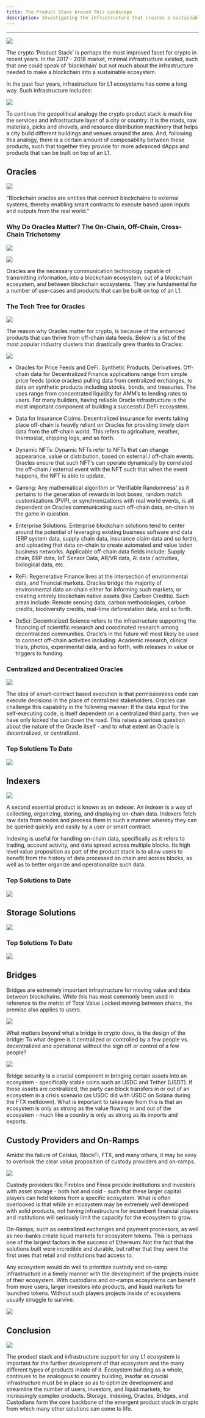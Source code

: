 ```yaml
---
title: The Product Stack Around This Landscape
description: Investigating the infrastructure that creates a sustainable crypto ecosystem
---
```


---

![](@site/static/img/bootcamp/mod-2.4.1.jpg)

The crypto ‘Product Stack’ is perhaps the most improved facet for crypto in recent years. In the 2017 - 2018 market, minimal infrastructure existed, such that one could speak of ‘blockchain’ but not much about the infrastructure needed to make a blockchain into a sustainable ecosystem. 

In the past four years, infrastructure for L1 ecosystems has come a long way. Such infrastructure includes: 

![](@site/static/img/bootcamp/mod-2.4.2.jpg)

<!-- - Oracles: Ways of bringing off-chain data into smart contracts. 

- Indexers: Ways of tracking actions on chain and between smart contracts.

- Storage Solutions (IPFS, Arweave, Machina): Ways of storing data on-chain or in a decentralized manner. 

- Bridges: Ways of moving assets between chains, either in a permissionless and decentralized manner, or in a centralized / multi-sig design structure. 
 
- Custody Providers and On-Ramps: Ways of having a centralized institution hold assets, market make, and participate in products, on behalf of retail and other institutions.  -->

To continue the geopolitical analogy the crypto product stack is much like the services and infrastructure layer of a city or country: It is the roads, raw materials, picks and shovels, and resource distribution machinery that helps a city build different buildings and venues around the area. And, following this analogy, there is a certain amount of composability between these products, such that together they provide for more advanced dApps and products that can be built on top of an L1. 

## Oracles

![](@site/static/img/bootcamp/mod-2.4.3.jpg)

“Blockchain oracles are entities that connect blockchains to external systems, thereby enabling smart contracts to execute based upon inputs and outputs from the real world.”




### Why Do Oracles Matter? The On-Chain, Off-Chain, Cross-Chain Trichotomy

![](@site/static/img/bootcamp/mod-2.4.4.jpg)

<!-- “Oracles expand the types of digital agreements that blockchains can support by offering a universal gateway to off-chain resources while still upholding the valuable security properties of blockchains. Major industries benefit from combining oracles and smart contracts including asset prices for finance, weather information for insurance, randomness for gaming, IoT sensors for supply chain, ID verification for government, and much more.” (Chainlink) -->

![](@site/static/img/bootcamp/mod-2.4.5.jpg)

<!-- On-Chain Data: Data held on-chain in storage or refers to a limited amount of data stored in smart contracts or decentralized storage, that is most often utilized for calling specific commands (so called, ‘function calls’). 

Off-Chain Data: Refers to the massive world of data that has emerged since the inception of the internet, and is usually stored in a centralized repository or ‘data center’. For crypto in its current state, the bulk of off-chain data coming on-chain is used for price feeds, insurance claims, game algorithms, and limited amounts of physical world data (weather, temperature, etc.) used for prediction markets, insurance claims, and so forth. 

Cross-Chain Oracles: Read and Write Information Between Different Blockchains and off-chain data sources.  -->

Oracles are the necessary communication technology capable of transmitting information, into a blockchain ecosystem, out of a blockchain ecosystem, and between blockchain ecosystems. They are fundamental for a number of use-cases and products that can be built on top of an L1. 

### The Tech Tree for Oracles

![](@site/static/img/bootcamp/mod-2.4.6.jpg)

The reason why Oracles matter for crypto, is because of the enhanced products that can thrive from off-chain data feeds. Below is a list of the most popular industry clusters that drastically grew thanks to Oracles: 

![](@site/static/img/bootcamp/mod-2.4.7.jpg)

- Oracles for Price Feeds and DeFi. Synthetic Products. Derivatives. Off-chain data for Decentralized Finance applications range from simple price feeds (price oracles) pulling data from centralized exchanges, to data on synthetic products including stocks, bonds, and treasuries. The uses range from concentrated liquidity for AMM’s to lending rates to users. For many builders, having reliable Oracle infrastructure is the most important component of building a successful DeFi ecosystem. 

- Data for Insurance Claims. Decentralized insurance for events taking place off-chain is heavily reliant on Oracles for providing timely claim data from the off-chain world. This refers to agriculture, weather, thermostat, shipping logs, and so forth. 

- Dynamic NFTs: Dynamic NFTs refer to NFTs that can change appearance, value or distribution, based on external / off-chain events. Oracles ensure that such NFT’s can operate dynamically by correlated the off-chain / external event with the NFT such that when the event happens, the NFT is able to update. 

- Gaming: Any mathematical algorithm or ‘Verifiable Randomness’ as it pertains to the generation of rewards in loot boxes, random match customizations (PVP), or synchronizations with real world events, is all dependent on Oracles communicating such off-chain data, on-chain to the game in question.  

- Enterprise Solutions: Enterprise blockchain solutions tend to center around the potential of leveraging existing business software and data (ERP system data, supply chain data, insurance claim data and so forth), and uploading that data on-chain to create automated and value laden business networks. Applicable off-chain data fields include: Supply chain, ERP data, IoT Sensor Data, AR/VR data, AI data / activities, biological data, etc. 

- ReFi: Regenerative Finance lives at the intersection of environmental data, and financial markets. Oracles bridge the majority of environmental data on-chain either for informing such markets, or creating entirely blockchain native assets (like Carbon Credits). Such areas include: Remote sensing data, carbon methodologies, carbon credits, biodiversity credits, real-time deforestation data, and so forth. 

- DeSci: Decentralized Science refers to the infrastructure supporting the financing of scientific research and coordinated research among decentralized communities. Oracle’s in the future will most likely be used to connect off-chain activities including: Academic research, clinical trials, photos, experimental data, and so forth, with releases in value or triggers to funding. 



### Centralized and Decentralized Oracles 

![](@site/static/img/bootcamp/mod-2.4.8.jpg)

The idea of smart-contract based execution is that permissionless code can execute decisions in the place of centralized stakeholders. Oracles can challenge this capability in the following manner: If the data input for the self-executing code, is itself dependent on a centralized third party, then we have only kicked the can down the road. This raises a serious question about the nature of the Oracle itself - and to what extent an Oracle is decentralized, or centralized. 

### Top Solutions To Date

![](@site/static/img/bootcamp/mod-2.4.9.jpg)

## Indexers

![](@site/static/img/bootcamp/mod-2.4.10.jpg)

A second essential product is known as an indexer. An indexer is a way of collecting, organizing, storing, and displaying on-chain data. Indexers fetch raw data from nodes and process them in such a manner whereby they can be queried quickly and easily by a user or smart contract. 



Indexing is useful for handling on-chain data, specifically as it refers to trading, account activity, and data spread across multiple blocks. Its high level value proposition as part of the product stack is to allow users to benefit from the history of data processed on chain and across blocks, as well as to better organize and operationalize such data. 

### Top Solutions to Date

![](@site/static/img/bootcamp/mod-2.4.11.jpg)

<!-- - The Graph - Decentralized Indexing Service. 

- Certain dApps (Mintbase) or Protocols (NEAR) may build their own indexing service to emphasize certain queries.  -->

## Storage Solutions

![](@site/static/img/bootcamp/mod-2.4.12.jpg)

<!-- Storage protocols fulfill the need of holding data that cannot be stored on the blockchain, in a decentralized repository. Most often the CID (the cryptographic hash of the storage entry) is stored in the transaction meta-data on-chain, such that it can be used as a reference point to larger data stored off-chain (images, videos, text documents, etc.). With high costs for storage on-chain (either in deposits or capacity), data intensive solutions can benefit from offloading data to a decentralized storage protocol. 

Once more, similar to the question of centralization with Oracles, having centralized storage is a limited value proposition when the goal is to decentralize digital system management. A number of decentralized storage solutions exist - some requiring token payment (File coin) for data storage, and others simply using inscription and multiple servers in different locations.  -->

### Top Solutions To Date

![](@site/static/img/bootcamp/mod-2.4.13.jpg)
<!-- - IPFS / Filecoin
- Arweave 
- Sia Coin  -->

## Bridges


Bridges are extremely important infrastructure for moving value and data between blockchains. While this has most commonly been used in reference to the metric of Total Value Locked moving between chains, the premise also applies to users. 

![](@site/static/img/bootcamp/mod-2.4.14.jpg)

<!-- Bridging infrastructure allows value to flow from one ecosystem into another, or from one rollup into another. Certain ecosystems even have bridging protocols built into their design such as Cosmos’ IBC network (inter-blockchain communication network). -->

What matters beyond what a bridge in crypto does, is the design of the bridge: To what degree is it centralized or controlled by a few people vs. decentralized and operational without the sign off or control of a few people? 

![](@site/static/img/bootcamp/mod-2.4.15.jpg)

<!-- ### NEAR’s Rainbow Bridge
Fully decentralized, with value being approved by the different validator nodes on each respective chain. 

### Cosmos Bridge Design: IBC 
Specific chain nodes connected to the bridge provide consensus. 

### Wormhole - Solana
Consensus comes from multi-sig of trusted parties. 

### Polygon Bridge Design: 
Multi-sig based bridge, whereby less than 10 entities have full control over the ability for assets to move between chains.  -->

Bridge security is a crucial component in bringing certain assets into an ecosystem - specifically stable coins such as USDC and Tether (USDT). If these assets are centralized, the party can block transfers in or out of an ecosystem in a crisis scenario (as USDC did with USDC on Solana during the FTX meltdown). What is important to takeaway from this is that an ecosystem is only as strong as the value flowing in and out of the ecosystem - much like a country is only as strong as its imports and exports. 

## Custody Providers and On-Ramps

Amidst the failure of Celsius, BlockFi, FTX, and many others, it may be easy to overlook the clear value proposition of custody providers and on-ramps. 

![](@site/static/img/bootcamp/mod-2.4.16.jpg)

Custody providers like Fireblox and Finoa provide institutions and investors with asset storage - both hot and cold - such that these larger capital players can hold tokens from a specific ecosystem. What is often overlooked is that while an ecosystem may be extremely well developed with solid products, not having infrastructure for incumbent financial players and institutions will seriously limit the capacity for the ecosystem to grow. 

On-Ramps, such as centralized exchanges and payment processors, as well as neo-banks create liquid markets for ecosystem tokens. This is perhaps one of the largest factors in the success of Ethereum: Not the fact that the solutions built were incredible and durable, but rather that they were the first ones that retail and institutions had access to. 

Any ecosystem would do well to prioritize custody and on-ramp infrastructure in a timely manner with the development of the projects inside of their ecosystem. With custodians and on-ramps ecosystems can benefit from more users, larger investors into products, and liquid markets for launched tokens. Without such players projects inside of ecosystems usually struggle to survive. 

![](@site/static/img/bootcamp/mod-2.4.17.jpg)

## Conclusion

![](@site/static/img/bootcamp/mod-2.4.18.jpg)

The product stack and infrastructure support for any L1 ecosystem is important for the further development of that ecosystem and the many different types of products inside of it. Ecosystem building as a whole, continues to be analogous to country building, insofar as crucial infrastructure must be in place so as to optimize development and streamline the number of users, investors, and liquid markets, for increasingly complex products. Storage, Indexing, Oracles, Bridges, and Custodians form the core backbone of the emergent product stack in crypto from which many other solutions can come to life. 
